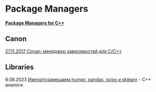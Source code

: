 # Package Managers
**[Package Managers for C++](https://hackingcpp.com/cpp/tools/package_managers.html)**          

## Canon
[27.11.2017 Conan: менеджер зависимостей для C/C++](https://habr.com/ru/articles/342982/)             

## Libraries
6.08.2023 [Импортозамещаем numpy, pandas, scipy и sklearn](https://habr.com/ru/articles/752762/) - C++ аналоги
